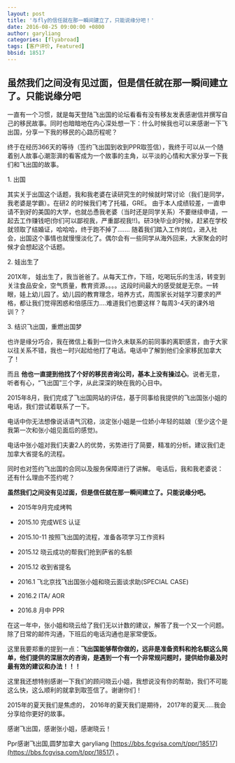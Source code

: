 ```yaml
---
layout: post
title: '与fly的信任就在那一瞬间建立了，只能说缘分吧！'
date: 2016-08-25 09:00:00 +0800
author: garyliang
categories: [flyabroad]
tags: [客户评价, Featured]
bbsid: 18517
---
```


## 虽然我们之间没有见过面，但是信任就在那一瞬间建立了。只能说缘分吧

一直有一个习惯，就是每天登陆飞出国的论坛看看有没有移友发表感谢信并撰写自己的移民故事。同时也暗暗地在内心深处想一下：什么时候我也可以来感谢一下飞出国，分享一下我的移民的心路历程呢？

终于在经历366天的等待（签约飞出国到收到PPR取签信），我终于可以从一个随着别人故事心潮澎湃的看客成为一个故事的主角，以平淡的心情和大家分享一下我们和飞出国的故事。

1\. 出国

其实关于出国这个话题，我和我老婆在读研究生的时候就时常讨论（我们是同学，我老婆是学霸）。在研2 的时候我们考了托福，GRE。 由于本人成绩较差，一直申请不到好的美国的大学，也就怂恿我老婆（当时还是同学关系）不要继续申请，一起去工作赚钱吧(你们可以鄙视我，严重鄙视我!!)。研3快毕业的时候，赶紧在学校就领取了结婚证，哈哈哈，终于跑不掉了....... 随着我们踏入工作岗位，进入社会，出国这个事情也就慢慢淡化了。偶尔会有一些同学从海外回来，大家聚会的时候才会想起这个话题。

2\. 娃出生了

201X年， 娃出生了，我当爸爸了。从每天工作，下班，吃喝玩乐的生活，转变到关注食品安全，空气质量，教育资源。。。。这段时间最大的感受就是无奈。一转眼，娃上幼儿园了。幼儿园的教育理念，培养方式，周围家长对娃学习要求的严格，都让我们觉得困惑和倍感压力....难道我们也要这样？每周3-4天的课外培训？？

3\. 结识飞出国，重燃出国梦

也许是缘分巧合，我在微信上看到一位许久未联系的前同事的离职感言，由于大家以往关系不错，我也一时兴起给他打了电话。电话中了解到他们全家移民加拿大了！

而且 **他也一直提到他找了个好的移民咨询公司，基本上没有操过心**。说者无意，听者有心，“飞出国”三个字，从此深深的映在我的心目中。

2015年8月，我们完成了飞出国网站的评估，基于同事给我提供的飞出国张小姐的电话，我们尝试着联系了一下。

电话中你无法想像说话语气沉稳，淡定张小姐是一位娇小年轻的姑娘（至少这个是我第一次和张小姐见面后的感觉)。

电话中张小姐对我们夫妻2人的优势，劣势进行了简要，精准的分析。建议我们走加拿大省提名的流程。

同时也对签约飞出国的合同以及服务保障进行了讲解。 电话后，我和我老婆说：还有什么理由不签约呢？

**虽然我们之间没有见过面，但是信任就在那一瞬间建立了。只能说缘分吧。**

- 2015年9月完成烤鸭

- 2015.10 完成WES 认证

- 2015.10-11 按照飞出国的流程，准备各项学习工作资料

- 2015.12  晓云成功的帮我们抢到萨省的名额

- 2015.12 收到省提名

- 2016.1  飞北京找飞出国张小姐和晓云面谈求助(SPECIAL CASE)

- 2016.2  ITA/ AOR

- 2016.8 月中  PPR

在这一年中，张小姐和晓云给了我们无以计数的建议，解答了我一个又一个问题。除了日常的邮件沟通，下班后的电话沟通也是家常便饭。

这里我要郑重的提到一点：**飞出国能够帮你做的，远非是准备资料和抢名额这么简单，他们提供的深层次的咨询，是遇到一个有一个非常规问题时，提供给你最及时最有效的建议和办法！！！**

这里我还想特别感谢一下我们的顾问晓云小姐，我想说没有你的帮助，我们不可能这么快，这么顺利的就拿到取签信了。谢谢你们！

2015年的夏天我们是焦虑的， 2016年的夏天我们是期待， 2017年的夏天.....我会分享给你更好的故事。

感谢飞出国，感谢张小姐，感谢晓云！

Ppr感谢飞出国,圆梦加拿大 garyliang [https://bbs.fcgvisa.com/t/ppr/18517](https://bbs.fcgvisa.com/t/ppr/18517) 。